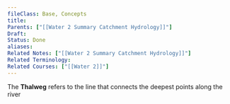 ```yaml
---
fileClass: Base, Concepts
title: 
Parents: ["[[Water 2 Summary Catchment Hydrology]]"]
Draft: 
Status: Done
aliases: 
Related Notes: ["[[Water 2 Summary Catchment Hydrology]]"]
Related Terminology: 
Related Courses: ["[[Water 2]]"]
---
```

The **Thalweg** refers to the line that connects the deepest points along the river